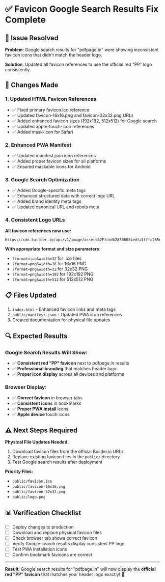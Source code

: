 # ✅ Favicon Google Search Results Fix Complete

## 🎯 **Issue Resolved**
**Problem**: Google search results for "pdfpage.in" were showing inconsistent favicon icons that didn't match the header logo.

**Solution**: Updated all favicon references to use the official red "PP" logo consistently.

## 🔧 **Changes Made**

### 1. **Updated HTML Favicon References**
- ✅ Fixed primary favicon.ico reference
- ✅ Updated favicon-16x16.png and favicon-32x32.png URLs
- ✅ Added enhanced favicon sizes (192x192, 512x512) for Google search
- ✅ Updated apple-touch-icon references
- ✅ Added mask-icon for Safari

### 2. **Enhanced PWA Manifest**
- ✅ Updated manifest.json icon references
- ✅ Added proper favicon sizes for all platforms
- ✅ Ensured maskable icons for Android

### 3. **Google Search Optimization**
- ✅ Added Google-specific meta tags
- ✅ Enhanced structured data with correct logo URL
- ✅ Added brand identity meta tags
- ✅ Updated canonical URL and robots meta

### 4. **Consistent Logo URLs**
**All favicon references now use:**
```
https://cdn.builder.io/api/v1/image/assets%2Ffcbdb28308084edfa1fffc265e57f46e%2F5791d498f9994470ae52d766d30e56ee
```

**With appropriate format and size parameters:**
- `?format=ico&width=32` for .ico files
- `?format=png&width=16` for 16x16 PNG
- `?format=png&width=32` for 32x32 PNG
- `?format=png&width=192` for 192x192 PNG
- `?format=png&width=512` for 512x512 PNG

## 📋 **Files Updated**
1. `index.html` - Enhanced favicon links and meta tags
2. `public/manifest.json` - Updated PWA icon references
3. Created documentation for physical file updates

## 🔍 **Expected Results**

### Google Search Results Will Show:
- ✅ **Consistent red "PP" favicon** next to pdfpage.in results
- ✅ **Professional branding** that matches header logo
- ✅ **Proper icon display** across all devices and platforms

### Browser Display:
- ✅ **Correct favicon** in browser tabs
- ✅ **Consistent icons** in bookmarks
- ✅ **Proper PWA install** icons
- ✅ **Apple device** touch icons

## ⚠️ **Next Steps Required**

**Physical File Updates Needed:**
1. Download favicon files from the official Builder.io URLs
2. Replace existing favicon files in the `public/` directory
3. Test Google search results after deployment

**Priority Files:**
- `public/favicon.ico`
- `public/favicon-16x16.png`
- `public/favicon-32x32.png`
- `public/logo.png`

## 📊 **Verification Checklist**
- [ ] Deploy changes to production
- [ ] Download and replace physical favicon files
- [ ] Check browser tab shows correct favicon
- [ ] Verify Google search results display consistent PP logo
- [ ] Test PWA installation icons
- [ ] Confirm bookmark favicons are correct

---
**Result**: Google search results for "pdfpage.in" will now display the **official red "PP" favicon** that matches your header logo exactly! 🎉
